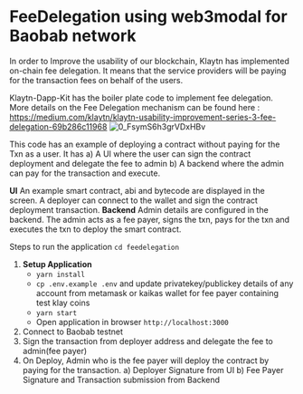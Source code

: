 # FeeDelegation using web3modal for Baobab network
In order to Improve the usability of our blockchain, Klaytn has implemented on-chain fee delegation. It means that the service providers will be paying for the transaction fees on behalf of the users.

Klaytn-Dapp-Kit has the boiler plate code to implement fee delegation. More details on the Fee Delegation mechanism can be found here : https://medium.com/klaytn/klaytn-usability-improvement-series-3-fee-delegation-69b286c11968
![0_FsymS6h3grVDxHBv](https://user-images.githubusercontent.com/100742846/207226672-5cad2bcd-8d20-4480-a0c4-e2054ff41959.png)

This code has an example of deploying a contract without paying for the Txn as a user. It has 
	a) A UI where the user can sign the contract deployment and delegate the fee to admin
	b) A backend where the admin can pay for the transaction and execute. 

**UI**
An example smart contract, abi and bytecode are displayed in the screen. A deployer can connect to the wallet and sign the contract deployment transaction. 
**Backend**
Admin details are configured in the backend. The admin acts as a fee payer, signs the txn, pays for the txn and executes the txn to deploy the smart contract. 

Steps to run the application
`cd feedelegation`

1. **Setup Application**
    - `yarn install`
    - `cp .env.example .env` and update privatekey/publickey details of any account from metamask or kaikas wallet for fee payer containing test klay coins
    - `yarn start`
    - Open application in browser `http://localhost:3000`
3. Connect to Baobab testnet 
4. Sign the transaction from deployer address and delegate the fee to admin(fee payer) 
5. On Deploy, Admin who is the fee payer will deploy the contract by paying for the transaction.
	a) Deployer Signature from UI
	b) Fee Payer Signature and Transaction submission from Backend
